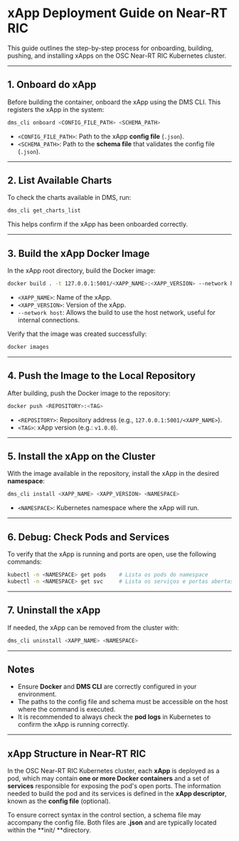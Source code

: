 # xApp Deployment Guide on Near-RT RIC

This guide outlines the step-by-step process for onboarding, building, pushing, and installing xApps on the OSC Near-RT RIC Kubernetes cluster.

---

## 1. Onboard do xApp

Before building the container, onboard the xApp using the DMS CLI. This registers the xApp in the system:

```bash
dms_cli onboard <CONFIG_FILE_PATH> <SCHEMA_PATH>
```

* `<CONFIG_FILE_PATH>`:  Path to the xApp **config file** (`.json`).
* `<SCHEMA_PATH>`: Path to the **schema file** that validates the config file (`.json`).

---

## 2. List Available Charts

To check the charts available in DMS, run:

```bash
dms_cli get_charts_list
```

This helps confirm if the xApp has been onboarded correctly.

---

## 3. Build the xApp Docker Image

In the xApp root directory, build the Docker image:

```bash
docker build . -t 127.0.0.1:5001/<XAPP_NAME>:<XAPP_VERSION> --network host
```

* `<XAPP_NAME>`: Name of the xApp.
* `<XAPP_VERSION>`: Version of the xApp.
* `--network host`: Allows the build to use the host network, useful for internal connections.

Verify that the image was created successfully:

```bash
docker images
```

---

## 4. Push the Image to the Local Repository

After building, push the Docker image to the repository:

```bash
docker push <REPOSITORY>:<TAG>
```

* `<REPOSITORY>`: Repository address  (e.g., `127.0.0.1:5001/<XAPP_NAME>`).
* `<TAG>`: xApp version (e.g.: `v1.0.0`).

---

## 5. Install the xApp on the Cluster

With the image available in the repository, install the xApp in the desired **namespace**:

```bash
dms_cli install <XAPP_NAME> <XAPP_VERSION> <NAMESPACE>
```

* `<NAMESPACE>`: Kubernetes namespace where the xApp will run.

---

## 6. Debug: Check Pods and Services

To verify that the xApp is running and ports are open, use the following commands:

```bash
kubectl -n <NAMESPACE> get pods    # Lista os pods do namespace
kubectl -n <NAMESPACE> get svc     # Lista os serviços e portas abertas
```

---

## 7. Uninstall the xApp

If needed, the xApp can be removed from the cluster with:

```bash
dms_cli uninstall <XAPP_NAME> <NAMESPACE>
```

---

## Notes

* Ensure **Docker** and **DMS CLI** are correctly configured in your environment.
*  The paths to the config file and schema must be accessible on the host where the command is executed.
* It is recommended to always check the **pod logs** in Kubernetes to confirm the xApp is running correctly.

---

## xApp Structure in Near-RT RIC

In the OSC Near-RT RIC Kubernetes cluster, each **xApp** is deployed as a pod, which may contain **one or more Docker containers** and a set of **services** responsible for exposing the pod's open ports. The information needed to build the pod and its services is defined in the **xApp descriptor**, known as the **config file** (optional).

To ensure correct syntax in the control section, a schema file may accompany the config file. Both files are **.json** and are typically located within the **init/ **directory.
